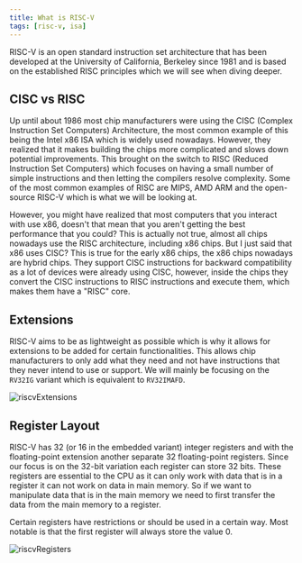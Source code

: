 ```yaml
---
title: What is RISC-V
tags: [risc-v, isa]
---
```


RISC-V is an open standard instruction set architecture that has been developed at the University of California, Berkeley since 1981 and is based on the established RISC principles which we will see when diving deeper.

## CISC vs RISC

Up until about 1986 most chip manufacturers were using the CISC (Complex Instruction Set Computers) Architecture, the most common example of this being the Intel x86 ISA which is widely used nowadays. However, they realized that it makes building the chips more complicated and slows down potential improvements. This brought on the switch to RISC (Reduced Instruction Set Computers) which focuses on having a small number of simple instructions and then letting the compilers resolve complexity. Some of the most common examples of RISC are MIPS, AMD ARM and the open-source RISC-V which is what we will be looking at.

However, you might have realized that most computers that you interact with use x86, doesn't that mean that you aren't getting the best performance that you could? This is actually not true, almost all chips nowadays use the RISC architecture, including x86 chips. But I just said that x86 uses CISC? This is true for the early x86 chips, the x86 chips nowadays are hybrid chips. They support CISC instructions for backward compatibility as a lot of devices were already using CISC, however, inside the chips they convert the CISC instructions to RISC instructions and execute them, which makes them have a "RISC" core.

## Extensions

RISC-V aims to be as lightweight as possible which is why it allows for extensions to be added for certain functionalities. This allows chip manufacturers to only add what they need and not have instructions that they never intend to use or support. We will mainly be focusing on the `RV32IG` variant which is equivalent to `RV32IMAFD`.

![riscvExtensions](/img/programming/riscvExtensions.png)

## Register Layout

RISC-V has 32 (or 16 in the embedded variant) integer registers and with the floating-point extension another separate 32 floating-point registers. Since our focus is on the 32-bit variation each register can store 32 bits. These registers are essential to the CPU as it can only work with data that is in a register it can not work on data in main memory. So if we want to manipulate data that is in the main memory we need to first transfer the data from the main memory to a register.

Certain registers have restrictions or should be used in a certain way. Most notable is that the first register will always store the value 0.

![riscvRegisters](/img/programming/riscvRegisters.png)

